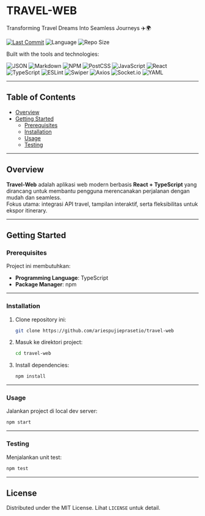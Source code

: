 # TRAVEL-WEB

Transforming Travel Dreams Into Seamless Journeys ✈️🌍

[![Last Commit](https://img.shields.io/github/last-commit/ariespujieprasetio/travel-web)](https://github.com/ariespujieprasetio/travel-web/commits/main)
![Language](https://img.shields.io/github/languages/top/ariespujieprasetio/travel-web)
![Repo Size](https://img.shields.io/github/repo-size/ariespujieprasetio/travel-web)

Built with the tools and technologies:

![JSON](https://img.shields.io/badge/-JSON-black?logo=json&logoColor=white)
![Markdown](https://img.shields.io/badge/-Markdown-000000?logo=markdown)
![NPM](https://img.shields.io/badge/-NPM-CB3837?logo=npm&logoColor=white)
![PostCSS](https://img.shields.io/badge/-PostCSS-DD3A0A?logo=postcss&logoColor=white)
![JavaScript](https://img.shields.io/badge/-JavaScript-F7DF1E?logo=javascript&logoColor=black)
![React](https://img.shields.io/badge/-React-61DAFB?logo=react&logoColor=black)
![TypeScript](https://img.shields.io/badge/-TypeScript-3178C6?logo=typescript&logoColor=white)
![ESLint](https://img.shields.io/badge/-ESLint-4B32C3?logo=eslint&logoColor=white)
![Swiper](https://img.shields.io/badge/-Swiper-6332F6?logo=swiper&logoColor=white)
![Axios](https://img.shields.io/badge/-Axios-5A29E4?logo=axios&logoColor=white)
![Socket.io](https://img.shields.io/badge/-Socket.io-010101?logo=socket.io&logoColor=white)
![YAML](https://img.shields.io/badge/-YAML-CB171E?logo=yaml&logoColor=white)

---

## Table of Contents

- [Overview](#overview)
- [Getting Started](#getting-started)
  - [Prerequisites](#prerequisites)
  - [Installation](#installation)
  - [Usage](#usage)
  - [Testing](#testing)

---

## Overview

**Travel-Web** adalah aplikasi web modern berbasis **React + TypeScript** yang dirancang untuk membantu pengguna merencanakan perjalanan dengan mudah dan seamless.  
Fokus utama: integrasi API travel, tampilan interaktif, serta fleksibilitas untuk ekspor itinerary.

---

## Getting Started

### Prerequisites

Project ini membutuhkan:

- **Programming Language**: TypeScript
- **Package Manager**: npm

---

### Installation

1. Clone repository ini:
   ```bash
   git clone https://github.com/ariespujieprasetio/travel-web
   ```

2. Masuk ke direktori project:
   ```bash
   cd travel-web
   ```

3. Install dependencies:
   ```bash
   npm install
   ```

---

### Usage

Jalankan project di local dev server:

```bash
npm start
```

---

### Testing

Menjalankan unit test:

```bash
npm test
```

---

## License

Distributed under the MIT License. Lihat `LICENSE` untuk detail.
